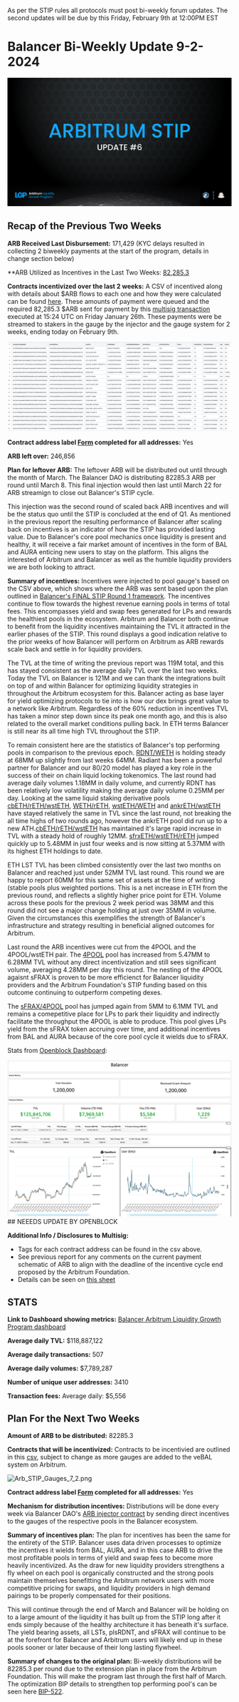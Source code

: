As per the STIP rules all protocols must post bi-weekly forum updates. The second updates will be due by this Friday, February 9th at 12:00PM EST

# Balancer Bi-Weekly Update 9-2-2024
![arb-forum-update-6.png](arb-forum-update-6.png)
## Recap of the Previous Two Weeks


**ARB Received Last Disbursement:** 171,429 (KYC delays resulted in collecting 2 biweekly payments at the start of the program, details in change section below)

**ARB Utilized as Incentives in the Last Two Weeks: [82,285.3](https://arbiscan.io/tx/0x2e245239bbbce3fc36dc756e3be61377be6d6791add3d6debfddff067554a19d)

**Contracts incentivized over the last 2 weeks:** A CSV of incentived along with details about $ARB flows to each one and how they were calculated can be found [here](https://github.com/BalancerMaxis/STIP_automation/blob/main/output/dao_grant_2024-01-11_2024-01-25.csv).
These amounts of payment were queued and the required 82,285.3 $ARB sent for payment by this [multisig transaction](https://app.onchainden.com/safes/arb1:0xb6BfF54589f269E248f99D5956f1fDD5b014D50e/transactions/0xfc3f1a16b42153e914bed4344bb5299ec9ff70f5d88c7a9f50391b4554237034) executed at 15:24 UTC on Friday January 26th.
These payments were be streamed to stakers in the gauge by the injector and the gauge system for 2 weeks, ending today on February 9th.

![Arb_STIP_Gauges_25_1.png](Arb_STIP_Gauges_25_1.png)

**Contract address label [Form](https://docs.google.com/forms/d/e/1FAIpQLSd2AYnjAaQjVOLtvemZpsWoN5sTJEJ8dLqdRDExTBQv_SUeug/viewform) completed for all addresses:** Yes

**ARB left over:** 246,856

**Plan for leftover ARB:** The leftover ARB will be distributed out until through the month of March. The Balancer DAO is distributing 82285.3 ARB per round until March 8. This final injection would then last until March 22 for ARB streamign to close out Balancer's STIP cycle. 

This injection was the second round of scaled back ARB incentives and will be the status quo until the STIP is concluded at the end of Q1. As mentioned in the previous report the resulting performance of Balancer after scaling back on incentives is an indicator of how the STIP has provided lasting value. Due to Balancer's core pool mechanics once liquidity is present and healthy, it will receive a fair market amount of incentives in the form of BAL and AURA enticing new users to stay on the platform. This aligns the interested of Arbitrum and Balancer as well as the humble liquidity providers we are both looking to attract. 


**Summary of incentives:** Incentives were injected to pool gauge's based on the CSV above, which shows where the ARB was sent based upon the plan outlined in [Balancer's FINAL STIP Round 1 framework](https://forum.arbitrum.foundation/t/balancer-final-stip-round-1/16689). The incentives continue to flow towards the highest revenue earning pools in terms of total fees. This encompasses yield and swap fees generated for LPs and rewards the healthiest pools in the ecosystem. Arbitrum and Balancer both continue to benefit from the liquidity incentives maintaining the TVL it attracted in the earlier phases of the STIP. This round displays a good indication relative to the prior weeks of how Balancer will perform on Arbitrum as ARB rewards scale back and settle in for liquidity providers.

The TVL at the time of writing the previous report was 119M total, and this has stayed consistent as the average daily TVL over the last two weeks. Today the TVL on Balancer is 121M and we can thank the integrations built on top of and within Balancer for optimizing liquidity strategies in throughout the Arbitrum ecosystem for this. Balancer acting as base layer for yield optimizing protocols to tie into is how our dex brings great value to a network like Arbitrum. Regardless of the 60% reduction in incentives TVL has taken a minor step down since its peak one month ago, and this is also related to the overall market conditions pulling back. In ETH terms Balancer is still near its all time high TVL throughout the STIP. 

To remain consistent here are the statistics of Balancer's top performing pools in comparison to the previous epoch. [RDNT/WETH](https://app.balancer.fi/#/arbitrum/pool/0x32df62dc3aed2cd6224193052ce665dc181658410002000000000000000003bd) is holding steady at 68MM up slightly from last weeks 64MM. Radiant has been a powerful partner for Balancer and our 80/20 model has played a key role in the success of their on chain liquid locking tokenomics. The last round had average daily volumes 1.18MM in daily volume, and currently RDNT has been relatively low volatility making the average daily volume 0.25MM per day. Looking at the same liquid staking derivative pools [cbETH/rETH/wstETH](https://app.balancer.fi/#/arbitrum/pool/0x4a2f6ae7f3e5d715689530873ec35593dc28951b000000000000000000000481), [WETH/rETH](https://app.balancer.fi/#/arbitrum/pool/0xade4a71bb62bec25154cfc7e6ff49a513b491e81000000000000000000000497), [wstETH/WETH](https://app.balancer.fi/#/arbitrum/pool/0x9791d590788598535278552eecd4b211bfc790cb000000000000000000000498) and [ankrETH/wstETH](https://app.balancer.fi/#/arbitrum/pool/0x3fd4954a851ead144c2ff72b1f5a38ea5976bd54000000000000000000000480) have stayed relatively the same in TVL since the last round, not breaking the all time highs of two rounds ago, however the ankrETH pool did run up to a new ATH.[cbETH/rETH/wstETH](https://app.balancer.fi/#/arbitrum/pool/0x4a2f6ae7f3e5d715689530873ec35593dc28951b000000000000000000000481) has maintained it's large rapid increase in TVL with a steady hold of roughly 12MM. [sfrxETH/wstETH/rETH](https://app.balancer.fi/#/arbitrum/pool/0x0c8972437a38b389ec83d1e666b69b8a4fcf8bfd00000000000000000000049e) jumped quickly up to 5.48MM in just four weeks and is now sitting at 5.37MM with its highest ETH holdings to date.

ETH LST TVL has been climbed consistently over the last two months on Balancer and reached just under 52MM TVL last round. This round we are happy to report 60MM for this same set of assets at the time of writing (stable pools plus weighted portions. This is a net increase in ETH from the previous round, and reflects a slightly higher price point for ETH. Volume across these pools for the previous 2 week period was 38MM and this round did not see a major change holding at just over 35MM in volume. Given the circumstances this exemplifies the strength of Balancer's infrastructure and strategy resulting in beneficial aligned outcomes for Arbitrum. 

Last round the ARB incentives were cut from the 4POOL and the 4POOL/wstETH pair. The [4POOL](https://app.balancer.fi/#/arbitrum/pool/0x423a1323c871abc9d89eb06855bf5347048fc4a5000000000000000000000496) pool has increased from 5.47MM to 6.28MM TVL without any direct incentivization and still sees significant volume, averaging 4.28MM per day this round. The nesting of the 4POOL agaisnt sFRAX is proven to be more efficienct for Balancer liquidity providers and the Arbitrum Foundation's STIP funding based on this outcome continuing to outperform competing dexes. 

The [sFRAX/4POOL](https://app.balancer.fi/#/arbitrum/pool/0x2ce4457acac29da4736ae6f5cd9f583a6b335c270000000000000000000004dc) pool has jumped again from 5MM to 6.1MM TVL and remains a comepetitive place for LPs to park their liquidity and indirectly facilitate the throughput the 4POOL is able to produce. This pool gives LPs yield from the sFRAX token accruing over time, and additional incentives from BAL and AURA because of the core pool cycle it wields due to sFRAX.

Stats from [Openblock Dashboard](https://www.openblocklabs.com/app/arbitrum/grantees/Balancer):

![ARB_STIP_Stats_2_7.png](ARB_STIP_Stats_2_7.png) ## NEEEDS UPDATE BY OPENBLOCK

**Additional Info / Disclosures to Multisig:** 


- Tags for each contract address can be found in the csv above.
- See previous report for any comments on the current payment schematic of ARB to align with the deadline of the incentive cycle end proposed by the Arbitrum Foundation.
- Details can be seen on [this sheet](https://docs.google.com/spreadsheets/d/1k4i9ZNpxiRDC_bl4JtZMldV7J0LRQEVHZNqVpj8xG0g/edit#gid=0)

## STATS

**Link to Dashboard showing metrics:** [Balancer Arbitrum Liquidity Growth Program dashboard](https://dune.com/balancer/arbitrum-lgp?Start+date_d524c0=2023-12-15+00%3A00%3A00&End+date_daf146=&End+date_d75e58=2023-12-28+00%3A00%3A00&Start+date_d2264d=&End+date_d85b75=2024-02-08+00%3A00%3A00&End+date_d19c82=2024-02-08+00%3A00%3A00&Start+date_dc9002=2024-01-26+00%3A00%3A00&Start+date_dfbf60=2024-01-26+00%3A00%3A00)

**Average daily TVL:** $118,887,122

**Average daily transactions:** 507

**Average daily volumes:** $7,789,287

**Number of unique user addresses:** 3410

**Transaction fees:** Average daily: $5,556


## Plan For the Next Two Weeks

**Amount of ARB to be distributed:** 82285.3

**Contracts that will be incentivized:** Contracts to be incentivied are outlined in this [csv](https://github.com/BalancerMaxis/STIP_automation/blob/main/output/dao_grant_2024-01-11_2024-01-25.csv), subject to change as more gauges are added to the veBAL system on Arbitrum.

![Arb_STIP_Gauges_7_2.png](Arb_STIP_Gauges_7_2.png)

**Contract address label [Form](https://docs.google.com/forms/d/e/1FAIpQLSd2AYnjAaQjVOLtvemZpsWoN5sTJEJ8dLqdRDExTBQv_SUeug/viewform) completed for all addresses:** Yes

**Mechanism for distribution incentives:** Distributions will be done every week via Balancer DAO's [ARB injector contract](https://arbiscan.io/address/0xF23d8342881eDECcED51EA694AC21C2B68440929#readContract) by sending direct incentives to the gauges of the respective pools in the Balancer ecosystem.

**Summary of incentives plan:** The plan for incentives has been the same for the entirety of the STIP. Balancer uses data driven processes to optimize the incentives it wields from BAL, AURA, and in this case ARB to drive the most profitable pools in terms of yield and swap fees to become more heavily incentivized. As the draw for new liquidity providers strengthens a fly wheel on each pool is organically constructed and the strong pools maintain themselves benefitting the Arbitrum network users with more competitive pricing for swaps, and liquidity providers in high demand pairings to be properly compensated for their positions. 

This will continue through the end of March and Balancer will be holding on to a large amount of the liquidity it has built up from the STIP long after it ends simply because of the healthy architecture it has beneath it's surface. The yield bearing assets, all LSTs, plsRDNT, and sFRAX will continue to be at the forefront for Balancer and Arbitrum users will likely end up in these pools sooner or later because of their long lasting flywheel. 


**Summary of changes to the original plan:** Bi-weekly distributions will be 82285.3 per round due to the extension plan in place from the Arbitrum Foundation. This will make the program last through the first half of March. The optimization BIP details to strengthen top performing pool's can be seen here [BIP-522](https://forum.balancer.fi/t/bip-522-arbitrum-lgp-and-stip-adjustments/5473).